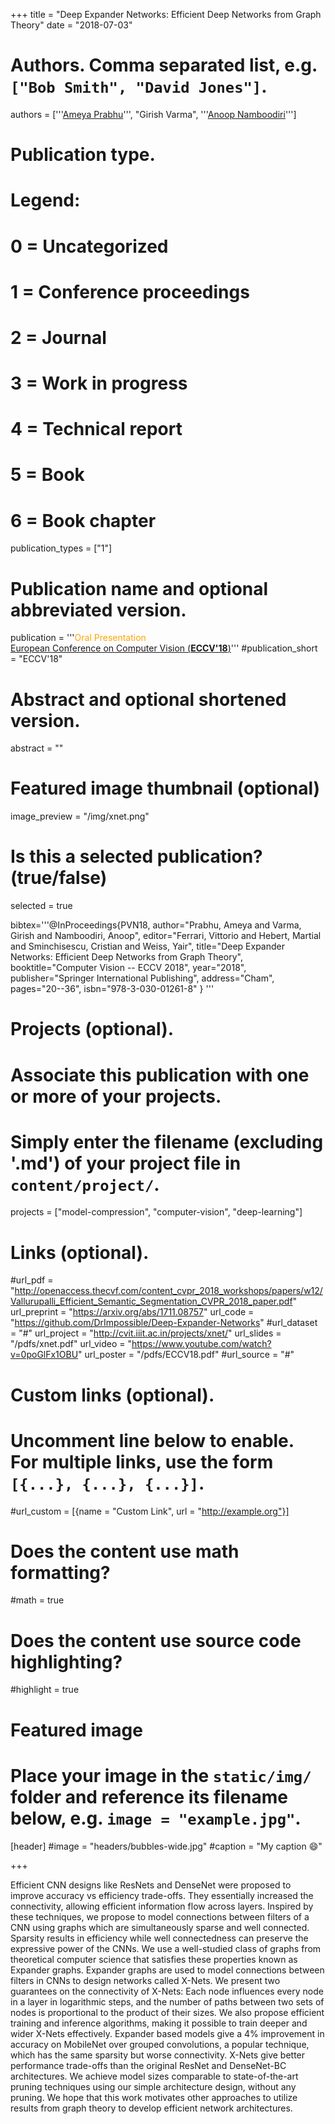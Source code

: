 +++
title = "Deep Expander Networks: Efficient Deep Networks from Graph Theory"
date = "2018-07-03"

# Authors. Comma separated list, e.g. `["Bob Smith", "David Jones"]`.
authors = ['''<a href='https://researchweb.iiit.ac.in/~ameya.prabhu/'>Ameya Prabhu</a>''', "Girish Varma", '''<a href="https://faculty.iiit.ac.in/~anoop/">Anoop Namboodiri</a>''']

# Publication type.
# Legend:
# 0 = Uncategorized
# 1 = Conference proceedings
# 2 = Journal
# 3 = Work in progress
# 4 = Technical report
# 5 = Book
# 6 = Book chapter
publication_types = ["1"]

# Publication name and optional abbreviated version.
publication = '''<span style='color: orange'>Oral Presentation</span><br/><a href='https://eccv2018.org/'>European Conference on Computer Vision (<strong>ECCV'18</strong>)</a>'''
#publication_short = "ECCV'18"

# Abstract and optional shortened version.
abstract = ""

# Featured image thumbnail (optional)
image_preview = "/img/xnet.png"

# Is this a selected publication? (true/false)
selected = true

bibtex='''@InProceedings{PVN18,
author="Prabhu, Ameya
and Varma, Girish
and Namboodiri, Anoop",
editor="Ferrari, Vittorio
and Hebert, Martial
and Sminchisescu, Cristian
and Weiss, Yair",
title="Deep Expander Networks: Efficient Deep Networks from Graph Theory",
booktitle="Computer Vision -- ECCV 2018",
year="2018",
publisher="Springer International Publishing",
address="Cham",
pages="20--36",
isbn="978-3-030-01261-8"
}
'''

# Projects (optional).
#   Associate this publication with one or more of your projects.
#   Simply enter the filename (excluding '.md') of your project file in `content/project/`.
projects = ["model-compression", "computer-vision", "deep-learning"]

# Links (optional).
#url_pdf = "http://openaccess.thecvf.com/content_cvpr_2018_workshops/papers/w12/Vallurupalli_Efficient_Semantic_Segmentation_CVPR_2018_paper.pdf" 
url_preprint = "https://arxiv.org/abs/1711.08757"
url_code = "https://github.com/DrImpossible/Deep-Expander-Networks"
#url_dataset = "#"
url_project = "http://cvit.iiit.ac.in/projects/xnet/"
url_slides = "/pdfs/xnet.pdf"
url_video = "https://www.youtube.com/watch?v=0poGlFx1OBU"
url_poster = "/pdfs/ECCV18.pdf"
#url_source = "#"

# Custom links (optional).
#   Uncomment line below to enable. For multiple links, use the form `[{...}, {...}, {...}]`.
#url_custom = [{name = "Custom Link", url = "http://example.org"}]

# Does the content use math formatting?
#math = true

# Does the content use source code highlighting?
#highlight = true

# Featured image
# Place your image in the `static/img/` folder and reference its filename below, e.g. `image = "example.jpg"`.
[header]
#image = "headers/bubbles-wide.jpg"
#caption = "My caption :smile:"

+++

Efficient CNN designs like ResNets and DenseNet were proposed to improve accuracy vs efficiency trade-offs. They essentially increased the connectivity, allowing efficient information flow across layers. Inspired by these techniques, we propose to model connections between filters of a CNN using graphs which are simultaneously sparse and well connected. Sparsity results in efficiency while well connectedness can preserve the expressive power of the CNNs. We use a well-studied class of graphs from theoretical computer science that satisfies these properties known as Expander graphs. Expander graphs are used to model connections between filters in CNNs to design networks called X-Nets. We present two guarantees on the connectivity of X-Nets: Each node influences every node in a layer in logarithmic steps, and the number of paths between two sets of nodes is proportional to the product of their sizes. We also propose efficient training and inference algorithms, making it possible to train deeper and wider X-Nets effectively. 
Expander based models give a 4% improvement in accuracy on MobileNet over grouped convolutions, a popular technique, which has the same sparsity but worse connectivity. X-Nets give better performance trade-offs than the original ResNet and DenseNet-BC architectures. We achieve model sizes comparable to state-of-the-art pruning techniques using our simple architecture design, without any pruning. We hope that this work motivates other approaches to utilize results from graph theory to develop efficient network architectures.
